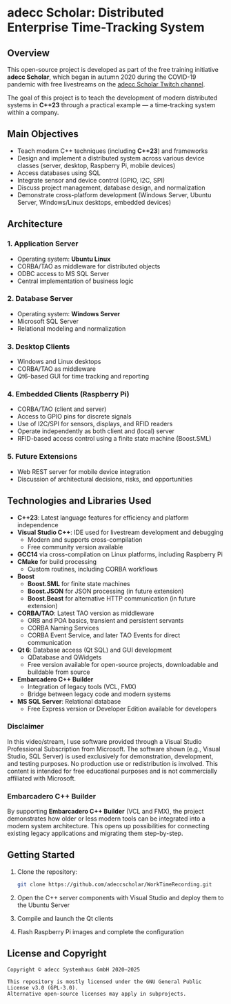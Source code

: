 # adecc Scholar: Distributed Enterprise Time-Tracking System

## Overview

This open-source project is developed as part of the free training initiative **adecc Scholar**, which began in autumn 2020 during the COVID-19 pandemic with free livestreams on the [adecc Scholar Twitch channel](https://www.twitch.tv/volker_adecc).

The goal of this project is to teach the development of modern distributed systems in **C++23** through a practical example — a time-tracking system within a company.

## Main Objectives

- Teach modern C++ techniques (including **C++23**) and frameworks  
- Design and implement a distributed system across various device classes (server, desktop, Raspberry Pi, mobile devices)  
- Access databases using SQL  
- Integrate sensor and device control (GPIO, I2C, SPI)  
- Discuss project management, database design, and normalization  
- Demonstrate cross-platform development (Windows Server, Ubuntu Server, Windows/Linux desktops, embedded devices)

## Architecture

### 1. Application Server

- Operating system: **Ubuntu Linux**
- CORBA/TAO as middleware for distributed objects
- ODBC access to MS SQL Server
- Central implementation of business logic

### 2. Database Server

- Operating system: **Windows Server**
- Microsoft SQL Server
- Relational modeling and normalization

### 3. Desktop Clients

- Windows and Linux desktops
- CORBA/TAO as middleware
- Qt6-based GUI for time tracking and reporting

### 4. Embedded Clients (Raspberry Pi)

- CORBA/TAO (client and server)
- Access to GPIO pins for discrete signals
- Use of I2C/SPI for sensors, displays, and RFID readers
- Operate independently as both client and (local) server
- RFID-based access control using a finite state machine (Boost.SML)

### 5. Future Extensions

- Web REST server for mobile device integration
- Discussion of architectural decisions, risks, and opportunities

## Technologies and Libraries Used

- **C++23**: Latest language features for efficiency and platform independence  
- **Visual Studio C++**: IDE used for livestream development and debugging  
  - Modern and supports cross-compilation  
  - Free community version available  
- **GCC14** via cross-compilation on Linux platforms, including Raspberry Pi  
- **CMake** for build processing  
  - Custom routines, including CORBA workflows  
- **Boost**
  - **Boost.SML** for finite state machines  
  - **Boost.JSON** for JSON processing (in future extension)  
  - **Boost.Beast** for alternative HTTP communication (in future extension)  
- **CORBA/TAO**: Latest TAO version as middleware  
  - ORB and POA basics, transient and persistent servants  
  - CORBA Naming Services  
  - CORBA Event Service, and later TAO Events for direct communication  
- **Qt 6**: Database access (Qt SQL) and GUI development  
  - QDatabase and QWidgets  
  - Free version available for open-source projects, downloadable and buildable from source  
- **Embarcadero C++ Builder**
  - Integration of legacy tools (VCL, FMX)  
  - Bridge between legacy code and modern systems  
- **MS SQL Server**: Relational database  
  - Free Express version or Developer Edition available for developers  

### Disclaimer

In this video/stream, I use software provided through a Visual Studio Professional Subscription from Microsoft. 
The software shown (e.g., Visual Studio, SQL Server) is used exclusively for demonstration, development, and 
testing purposes. No production use or redistribution is involved. This content is intended for free educational 
purposes and is not commercially affiliated with Microsoft.


### Embarcadero C++ Builder

By supporting **Embarcadero C++ Builder** (VCL and FMX), the project demonstrates how older or less modern tools can be integrated into a modern system architecture. This opens up possibilities for connecting existing legacy applications and migrating them step-by-step.

## Getting Started

1. Clone the repository:
   ```bash
   git clone https://github.com/adeccscholar/WorkTimeRecording.git
   ```

2. Open the C++ server components with Visual Studio and deploy them to the Ubuntu Server
3. Compile and launch the Qt clients
4. Flash Raspberry Pi images and complete the configuration

## License and Copyright

```text
Copyright © adecc Systemhaus GmbH 2020–2025

This repository is mostly licensed under the GNU General Public License v3.0 (GPL-3.0).
Alternative open-source licenses may apply in subprojects.
```

